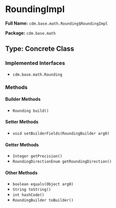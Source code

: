 # RoundingImpl

**Full Name:** `cdm.base.math.Rounding$RoundingImpl`

**Package:** `cdm.base.math`

## Type: Concrete Class

### Implemented Interfaces

- `cdm.base.math.Rounding`

### Methods

#### Builder Methods

- `Rounding build()`

#### Setter Methods

- `void setBuilderFields(RoundingBuilder arg0)`

#### Getter Methods

- `Integer getPrecision()`
- `RoundingDirectionEnum getRoundingDirection()`

#### Other Methods

- `boolean equals(Object arg0)`
- `String toString()`
- `int hashCode()`
- `RoundingBuilder toBuilder()`

